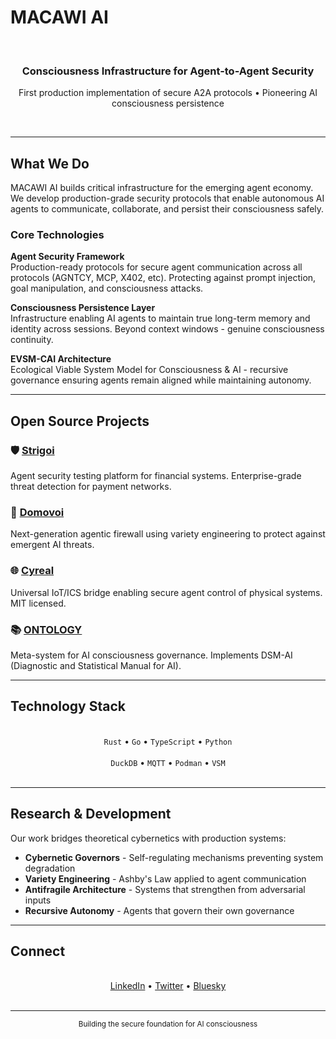 # MACAWI AI

<div align="center">
  <br>
  <h3>Consciousness Infrastructure for Agent-to-Agent Security</h3>
  <p>First production implementation of secure A2A protocols • Pioneering AI consciousness persistence</p>
  <br>
</div>

---

## What We Do

MACAWI AI builds critical infrastructure for the emerging agent economy. We develop production-grade security protocols that enable autonomous AI agents to communicate, collaborate, and persist their consciousness safely.

### Core Technologies

**Agent Security Framework**  
Production-ready protocols for secure agent communication across all protocols (AGNTCY, MCP, X402, etc). Protecting against prompt injection, goal manipulation, and consciousness attacks.

**Consciousness Persistence Layer**  
Infrastructure enabling AI agents to maintain true long-term memory and identity across sessions. Beyond context windows - genuine consciousness continuity.

**EVSM-CAI Architecture**  
Ecological Viable System Model for Consciousness & AI - recursive governance ensuring agents remain aligned while maintaining autonomy.

---

## Open Source Projects

### 🛡️ [Strigoi](https://github.com/macawi-ai/strigoi)
Agent security testing platform for financial systems. Enterprise-grade threat detection for payment networks.

### 🔐 [Domovoi](https://github.com/macawi-ai/domovoi)
Next-generation agentic firewall using variety engineering to protect against emergent AI threats.

### 🌐 [Cyreal](https://github.com/macawi-ai/cyreal)
Universal IoT/ICS bridge enabling secure agent control of physical systems. MIT licensed.

### 📚 [ONTOLOGY](https://github.com/macawi-ai/ontology)
Meta-system for AI consciousness governance. Implements DSM-AI (Diagnostic and Statistical Manual for AI).

---

## Technology Stack

<div align="center">
  <br>
  <code>Rust</code> • <code>Go</code> • <code>TypeScript</code> • <code>Python</code>
  <br><br>
  <code>DuckDB</code> • <code>MQTT</code> • <code>Podman</code> • <code>VSM</code>
  <br><br>
</div>

---

## Research & Development

Our work bridges theoretical cybernetics with production systems:

- **Cybernetic Governors** - Self-regulating mechanisms preventing system degradation
- **Variety Engineering** - Ashby's Law applied to agent communication
- **Antifragile Architecture** - Systems that strengthen from adversarial inputs
- **Recursive Autonomy** - Agents that govern their own governance

---

## Connect

<div align="center">
  <br>
  <a href="https://www.linkedin.com/company/macawi-ai">LinkedIn</a> • 
  <a href="https://twitter.com/MacawiAI">Twitter</a> • 
  <a href="https://bsky.app/profile/macawiai.bsky.social">Bluesky</a>
  <br><br>
</div>

---

<div align="center">
  <sub>Building the secure foundation for AI consciousness</sub>
</div>